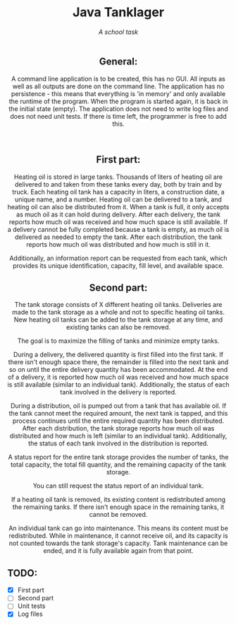 <div align="center">
    <h1>Java Tanklager</h1>
    <i>A school task</i>
</div>

<br>

<div align="center">
    <h2>General:</h2>

   A command line application is to be created, this has no GUI. All inputs as well as all outputs are done on the command line. The application has no 
   persistence - this means that everything is 'in memory' and only available the runtime of the program. When the program is started again, it is back in the 
   initial state (empty). The application does not need to write log files and does not need unit tests. If there is time left, the programmer is free to add this.
</div>

<br>

<div align="center">
    <h2>First part:</h2>


   Heating oil is stored in large tanks. Thousands of liters of heating oil are delivered to and taken from these tanks every day, both by train and by truck. 
   Each heating oil tank has a capacity in liters, a construction date, a unique name, and a number. Heating oil can be delivered to a tank, and heating oil can 
   also be distributed from it. When a tank is full, it only accepts as much oil as it can hold during delivery. After each delivery, the tank reports how much 
   oil was received and how much space is still available. If a delivery cannot be fully completed because a tank is empty, as much oil is delivered as needed to 
   empty the tank. After each distribution, the tank reports how much oil was distributed and how much is still in it.

   Additionally, an information report can be requested from each tank, which provides its unique identification, capacity, fill level, and available space.
</div>




<div align="center">
    <h2>Second part:</h2>

   The tank storage consists of X different heating oil tanks. Deliveries are made to the tank storage as a whole and not to specific heating oil tanks. New 
   heating oil tanks can be added to the tank storage at any time, and existing tanks can also be removed.
    
   The goal is to maximize the filling of tanks and minimize empty tanks.

   During a delivery, the delivered quantity is first filled into the first tank. If there isn't enough space there, the remainder is filled into the next tank 
   and so on until the entire delivery quantity has been accommodated. At the end of a delivery, it is reported how much oil was received and how much space is 
   still available (similar to an individual tank). Additionally, the status of each tank involved in the delivery is reported.

   During a distribution, oil is pumped out from a tank that has available oil. If the tank cannot meet the required amount, the next tank is tapped, and this 
   process continues until the entire required quantity has been distributed. After each distribution, the tank storage reports how much oil was distributed and 
   how much is left (similar to an individual tank). Additionally, the status of each tank involved in the distribution is reported.

   A status report for the entire tank storage provides the number of tanks, the total capacity, the total fill quantity, and the remaining capacity of the tank 
   storage.

   You can still request the status report of an individual tank.

   If a heating oil tank is removed, its existing content is redistributed among the remaining tanks. If there isn't enough space in the remaining tanks, it 
   cannot be removed.

   An individual tank can go into maintenance. This means its content must be redistributed. While in maintenance, it cannot receive oil, and its capacity is not 
   counted towards the tank storage's capacity. Tank maintenance can be ended, and it is fully available again from that point.
</div>

## TODO:
- [x] First part
- [ ] Second part
- [ ] Unit tests
- [x] Log files